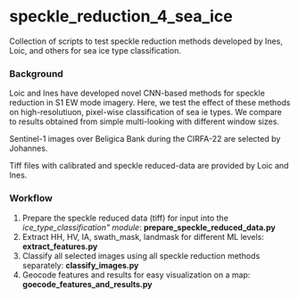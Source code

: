 # speckle_reduction_4_sea_ice

Collection of scripts to test speckle reduction methods developed by Ines, Loic, and others for sea ice type classification.


### Background
Loic and Ines have developed novel CNN-based methods for speckle reduction in S1 EW mode imagery. Here, we test the effect of these methods on high-resolutiuon, pixel-wise classification of sea ie types. We compare to results obtained from simple multi-looking with different window sizes.

Sentinel-1 images over Beligica Bank during the CIRFA-22 are selected by Johannes.

Tiff files with calibrated and speckle reduced-data are provided by Loic and Ines.


### Workflow
1) Prepare the speckle reduced data (tiff) for input into the *ice_type_classification" module*: **prepare_speckle_reduced_data.py**
2) Extract HH, HV, IA, swath_mask, landmask for different ML levels: **extract_features.py**
3) Classify all selected images using all speckle reduction methods separately: **classify_images.py**
4) Geocode features and results for easy visualization on a map: **goecode_features_and_results.py**

